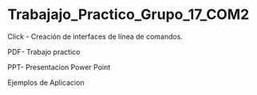 # Trabajajo_Practico_Grupo_17_COM2

Click - Creación de interfaces de línea de comandos.

PDF- Trabajo practico 

PPT- Presentacion Power Point

Ejemplos de Aplicacion
